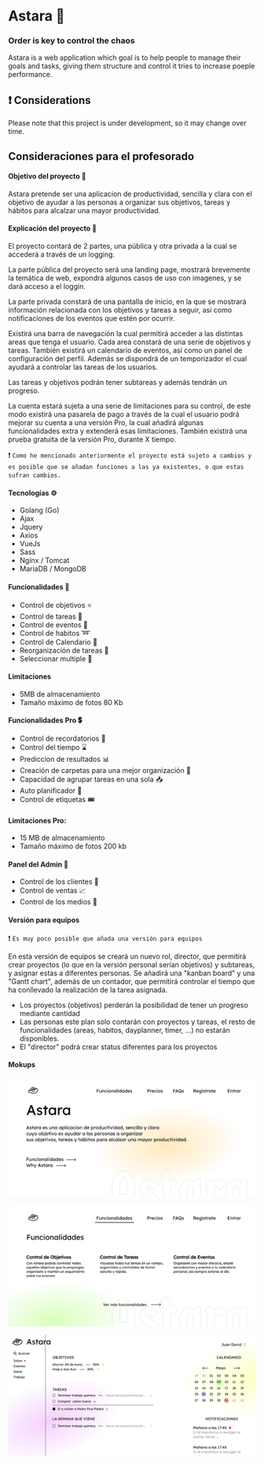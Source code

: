 # Astara 	:star2:
### Order is key to control the chaos 

[//]: [![N|Solid](https://cldup.com/dTxpPi9lDf.thumb.png)](https://github.com/JuanDavid13/Astara)

Astara is a web application which goal is to help people to manage their goals and tasks, giving them structure and control it tries to increase poeple performance.

## :heavy_exclamation_mark: Considerations
Please note that this project is under development, so it may change over time.


## Consideraciones para el profesorado
#### Objetivo del proyecto :dart:
Astara pretende ser una aplicacion de productividad, sencilla y clara con el objetivo de ayudar a las personas a organizar sus objetivos, tareas y hábitos para alcalzar una mayor productividad.

#### Explicación del proyecto :page_facing_up:
El proyecto contará de 2 partes, una pública y otra privada a la cual se accederá a través de un logging.         

La parte pública del proyecto será una landing page, mostrará brevemente la temática de web, expondrá algunos casos de uso con imagenes, y se dará acceso a el loggin.

La parte privada constará de una pantalla de inicio, en la que se mostrará información relacionada con los objetivos y tareas a seguir, así como notificaciones de los eventos que estén por ocurrir.

Existirá una barra de navegación la cual permitirá acceder a las distintas areas que tenga el usuario. Cada area constará de una serie de objetivos y tareas. También existirá un calendario de eventos, así como un panel de configuración del perfil. Además se dispondrá de un temporizador el cual ayudará a controlar las tareas de los usuarios.

Las tareas y objetivos podrán tener subtareas y además tendrán un progreso.

La cuenta estará sujeta a una serie de limitaciones para su control, de este modo existirá una pasarela de pago a través de la cual el usuario podrá mejorar su cuenta a una versión Pro, la cual añadirá algunas funcionalidades extra y extenderá esas limitaciones. También existirá una prueba gratuita de la versión Pro, durante X tiempo.

:heavy_exclamation_mark: `Como he mencionado anteriormente el proyecto está sujeto a cambios y es posible que se añadan funciones a las ya existentes, o que estas sufran cambios.`

#### Tecnologías :gear:
* Golang (Go)
* Ajax
* Jquery
* Axios
* VueJs
* Sass
* Nginx / Tomcat
* MariaDB / MongoDB


#### Funcionalidades :wrench:
* Control de objetivos :star:
* Control de tareas :memo:
* Control de eventos :date:
* Control de habitos :loop:
* Control de Calendario :calendar:
* Reorganización de tareas :twisted_rightwards_arrows:
* Seleccionar multiple :grapes:

#### Limitaciones
* 5MB de almacenamiento
* Tamaño máximo de fotos 80 Kb

#### Funcionalidades Pro :heavy_dollar_sign:
* Control de recordatorios :bell:
* Control del tiempo :hourglass:
* Prediccion de resultados :bar_chart:
* Creación de carpetas para una mejor organización :file_folder:
* Capacidad de agrupar tareas en una sola :inbox_tray:
* Auto planificador :robot:
* Control de etiquetas :tickets:

#### Limitaciones Pro:
* 15 MB de almacenamiento
* Tamaño máximo de fotos 200 kb

#### Panel del Admin :key:
* Control de los clientes :busts_in_silhouette:
* Control de ventas :chart_with_upwards_trend:
* Control de los medios :floppy_disk:

#### Versión para equipos
:heavy_exclamation_mark: `Es muy poco posible que añada una versión para equipos`

En esta versión de equipos se creará un nuevo rol, director, que permitirá crear proyectos (lo que en la versión personal serían objetivos) y subtareas, y asignar estas a diferentes personas. Se añadirá una "kanban board" y una "Gantt chart", además de un contador, que permitirá controlar el tiempo que ha conllevado la realización de la tarea asignada.

* Los proyectos (objetivos) perderán la posibilidad de tener un progreso mediante cantidad
* Las personas este plan solo contarán con proyectos y tareas, el resto de funcionalidades (areas, habitos, dayplanner, timer, ...) no estarán disponibles.
* El "director" podrá crear status diferentes para los proyectos

#### Mokups 
![Landing](https://github.com/JuanDavid13/Astara/blob/main/images/Screenshot%20from%202021-03-30%2013-53-06.png)

![Funcionalidades](https://github.com/JuanDavid13/Astara/blob/main/images/Screenshot%20from%202021-03-30%2013-49-35.png)

![DashBoard](https://github.com/JuanDavid13/Astara/blob/main/images/Screenshot%20from%202021-03-30%2013-50-12.png)
